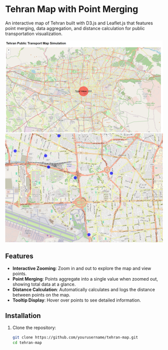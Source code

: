 # Tehran Map with Point Merging

An interactive map of Tehran built with D3.js and Leaflet.js that features point merging, data aggregation, and distance calculation for public transportation visualization.

![Tehran Map Screenshot](Map-example.png)
![Tehran Map Screenshot](point-map.png)



## Features

- **Interactive Zooming**: Zoom in and out to explore the map and view points.
- **Point Merging**: Points aggregate into a single value when zoomed out, showing total data at a glance.
- **Distance Calculation**: Automatically calculates and logs the distance between points on the map.
- **Tooltip Display**: Hover over points to see detailed information.

## Installation

1. Clone the repository:
   ```bash
   git clone https://github.com/yourusername/tehran-map.git
   cd tehran-map
